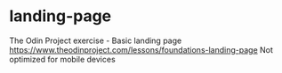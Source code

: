 # landing-page
The Odin Project exercise -  Basic landing page https://www.theodinproject.com/lessons/foundations-landing-page
Not optimized for mobile devices

